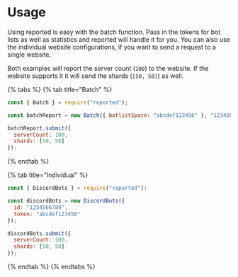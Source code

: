 # Usage

Using reported is easy with the batch function. Pass in the tokens for bot lists as well as statistics and reported will handle it for you. You can also use the individual website configurations, if you want to send a request to a single website.

Both examples will report the server count \(`100`\) to the website. If the website supports it it will send the shards \(`[50, 50]`\) as well.

{% tabs %}
{% tab title="Batch" %}
```javascript
const { Batch } = require("reported");

const batchReport = new Batch({ botlistSpace: "abcdef123456" }, "123456789");

batchReport.submit({
  serverCount: 100,
  shards: [50, 50]
});
```
{% endtab %}

{% tab title="Individual" %}
```javascript
const { DiscordBots } = require("reported");

const discordBots = new DiscordBots({
  id: "1234566789",
  token: "abcdef123456"
});

discordBots.submit({
  serverCount: 100,
  shards: [50, 50]
});
```
{% endtab %}
{% endtabs %}
